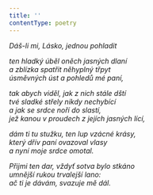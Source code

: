 ```yaml
---
title: ''
contentType: poetry
---
```


<section>

_Dáš-li mi, Lásko, jednou pohladit_

_ten hladký úběl oněch jasných dlaní  
a zblízka spatřit něhyplný třpyt  
úsměvných úst a pohledů mé paní,_

</section>

<section>

_tak abych viděl, jak z nich stále dští  
tvé sladké střely nikdy nechybící  
a jak se srdce noří do slastí,  
jež kanou v proudech z jejích jasných lící,_

</section>

<section>

_dám ti tu stužku, ten lup vzácné krásy,  
který dřív paní ovazoval vlasy  
a nyní moje srdce omotal._

</section>

<section>

_Přijmi ten dar, vždyť sotva bylo stkáno  
umnější rukou trvalejší lano:  
ač ti je dávám, svazuje mě dál._

</section>
